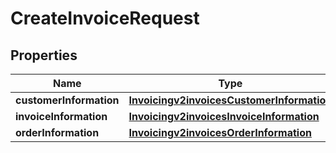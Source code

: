 
# CreateInvoiceRequest

## Properties
Name | Type | Description | Notes
------------ | ------------- | ------------- | -------------
**customerInformation** | [**Invoicingv2invoicesCustomerInformation**](Invoicingv2invoicesCustomerInformation.md) |  |  [optional]
**invoiceInformation** | [**Invoicingv2invoicesInvoiceInformation**](Invoicingv2invoicesInvoiceInformation.md) |  |  [optional]
**orderInformation** | [**Invoicingv2invoicesOrderInformation**](Invoicingv2invoicesOrderInformation.md) |  |  [optional]



